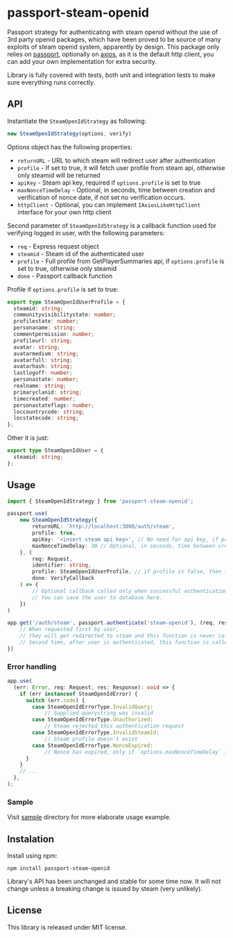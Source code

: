 # passport-steam-openid
Passport strategy for authenticating with steam openid without the use of 3rd party openid packages,
which have been proved to be source of many exploits of steam openid system, apparently by design.
This package only relies on [passport](https://www.passportjs.org/), optionally on [axios](https://axios-http.com/),
as it is the default http client, you can add your own implementation for extra security.

Library is fully covered with tests, both unit and integration tests to make sure everything runs correctly.

## API

Instantiate the `SteamOpenIdStrategy` as following:
```ts
new SteamOpenIdStrategy(options, verify)
```

Options object has the following properties:
- `returnURL` - URL to which steam will redirect user after authentication
- `profile` - If set to true, it will fetch user profile from steam api, otherwise only steamid will be returned
- `apiKey` - Steam api key, required if `options.profile` is set to true
- `maxNonceTimeDelay` - Optional, in seconds, time between creation and verification of nonce date, if not set no verification occurs.
- `httpClient` - Optional, you can implement `IAxiosLikeHttpClient` interface for your own http client

Second parameter of `SteamOpenIdStrategy` is a callback function used for verifying logged in user, with the following parameters:
- `req` - Express request object
- `steamid` - Steam id of the authenticated user
- `profile` - Full profile from GetPlayerSummaries api, if `options.profile` is set to true, otherwise only steamid
- `done` - Passport callback function

Profile if `options.profile` is set to true:
```ts
export type SteamOpenIdUserProfile = {
  steamid: string;
  communityvisibilitystate: number;
  profilestate: number;
  personaname: string;
  commentpermission: number;
  profileurl: string;
  avatar: string;
  avatarmedium: string;
  avatarfull: string;
  avatarhash: string;
  lastlogoff: number;
  personastate: number;
  realname: string;
  primaryclanid: string;
  timecreated: number;
  personastateflags: number;
  loccountrycode: string;
  locstatecode: string;
};
```

Other it is just:
```ts
export type SteamOpenIdUser = {
  steamid: string;
};
```

## Usage
```ts
import { SteamOpenIdStrategy } from 'passport-steam-openid';

passport.use(
    new SteamOpenIdStrategy({
        returnURL: 'http://localhost:3000/auth/steam',
        profile: true,
        apiKey: '<insert steam api key>', // No need for api key, if profile is set to false
        maxNonceTimeDelay: 30 // Optional, in seconds, time between creation and verification of nonce date
    }, (
        req: Request, 
        identifier: string, 
        profile: SteamOpenIdUserProfile, // if profile is false, then it's only { steamid }, otherwise full profile from GetPlayerSummaries api
        done: VerifyCallback
    ) => {
        // Optional callback called only when successful authentication occurs
        // You can save the user to database here.
    })
)

app.get('/auth/steam', passport.authenticate('steam-openid'), (req, res) => {
    // When requested first by user,
    // they will get redirected to steam and this function is never called.
    // Second time, after user is authenticated, this function is called.
})
```

### Error handling
```ts
app.use(
  (err: Error, req: Request, res: Response): void => {
    if (err instanceof SteamOpenIdError) {
      switch (err.code) {
        case SteamOpenIdErrorType.InvalidQuery:
            // Supplied querystring was invalid
        case SteamOpenIdErrorType.Unauthorized:
            // Steam rejected this authentication request
        case SteamOpenIdErrorType.InvalidSteamId:
            // Steam profile doesn't exist
        case SteamOpenIdErrorType.NonceExpired:
            // Nonce has expired, only if `options.maxNonceTimeDelay` is set
      }
    }
    // ...
  },
);
```

### Sample
Visit [sample](./sample) directory for more elaborate usage example.

## Instalation
Install using npm:
```
npm install passport-steam-openid
```

Library's API has been unchanged and stable for some time now. It will not change unless a breaking change is issued by steam (very unlikely).

## License
This library is released under MIT license.
